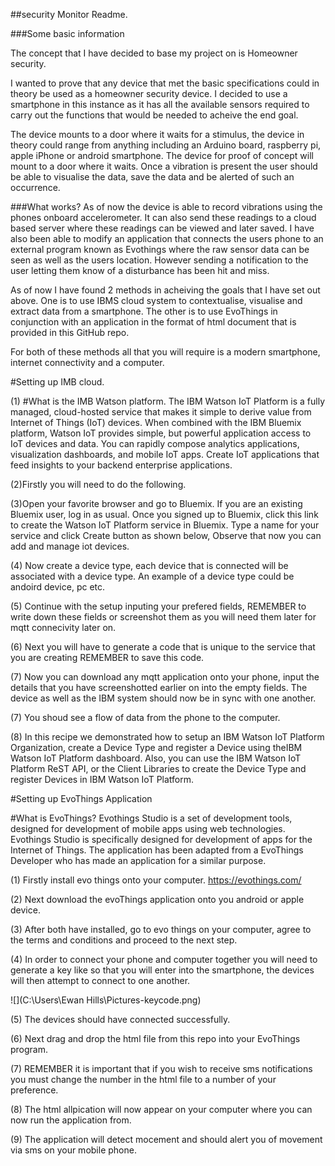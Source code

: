 ##security Monitor Readme.


###Some basic information 


The concept that I have decided to base my project on is Homeowner security.

I wanted to prove that any device that met the basic specifications could in theory be used as a homeowner security device. 
I decided to use a smartphone in this instance as it has all the available sensors required to carry out the functions that would be needed to acheive the end goal.

The device mounts to a door where it waits for a stimulus, the device in theory could range from anything including an Arduino board, raspberry pi, apple iPhone or android smartphone. The device for proof of concept will mount to a door where it waits. Once a vibration is present the user should be able to visualise the data, save the data and be alerted of such an occurrence. 

###What works?
As of now the device is able to record vibrations using the phones onboard accelerometer. It can also send these readings to a cloud based server where these readings can be viewed and later saved. 
I have also been able to modify an application that connects the users phone to an external program known as Evothings where the raw sensor data can be seen as well as the users location. However sending a notification to the user letting them know of a disturbance has been hit and miss.


As of now I have found 2 methods in acheiving the goals that I have set out above. One is to use IBMS cloud system to contextualise, visualise and extract data from a smartphone. The other is to use EvoThings in conjunction with an application in the format of html document that is provided in this GitHub repo.

For both of these methods all that you will require is a modern smartphone, internet connectivity and a computer.





#Setting up IMB cloud.

(1) #What is the IMB Watson platform.
The IBM Watson IoT Platform is a fully managed, cloud-hosted service that makes it simple to derive value from Internet of Things (IoT) devices. When combined with the IBM Bluemix platform, Watson IoT provides simple, but powerful application access to IoT devices and data. You can rapidly compose analytics applications, visualization dashboards, and mobile IoT apps. Create IoT applications that feed insights to your backend enterprise applications.


(2)Firstly you will need to do the following.

(3)Open your favorite browser and go to Bluemix. If you are an existing Bluemix user, log in as usual. Once you signed up to Bluemix, click this link to create the Watson IoT Platform service in Bluemix.
Type a name for your service and click Create button as shown below,
Observe that now you can add and manage iot devices.

(4) Now create a device type, each device that is connected will be associated with a device type. An example of a device type could be andoird device, pc etc.

(5) Continue with the setup inputing your prefered fields, REMEMBER to write down these fields or screenshot them as you will need them later for mqtt connecivity later on.

(6) Next you will have to generate a code that is unique to the service that you are creating REMEMBER to save this code. 

(7) Now you can download any mqtt application onto your phone, input the details that you have screenshotted earlier on into the empty fields. The device as well as the IBM system should now be in sync with one another.

(7) You shoud see a flow of data from the phone to the computer.

(8) In this recipe we demonstrated how to setup an IBM Watson IoT Platform Organization, create a Device Type and register a Device using theIBM Watson IoT Platform dashboard. Also, you can use the IBM Watson IoT Platform ReST API, or the Client Libraries to create the Device Type and register Devices in IBM Watson IoT Platform.

#Setting up EvoThings Application

#What is EvoThings?
Evothings Studio is a set of development tools, designed for development of mobile apps using web technologies. Evothings Studio is specifically designed for development of apps for the Internet of Things. The application has been adapted from a EvoThings Developer who has made an application for a similar purpose. 


(1) Firstly install evo things onto your computer.
https://evothings.com/

(2) Next download the evoThings application onto you android or apple device.

(3) After both have installed, go to evo things on your computer, agree to the terms and conditions and proceed to the next step.

(4) In order to connect your phone and computer together you will need to generate a key like so that you will enter into the smartphone,
the devices will then attempt to connect to one another.


![](C:\Users\Ewan Hills\Pictures-keycode.png)


(5) The devices should have connected successfully.

(6) Next drag and drop the html file from this repo into your EvoThings program.

(7) REMEMBER it is important that if you wish to receive sms notifications you must change the number in the html file to 
a number of your preference.

(8) The html allpication will now appear on your computer where you can now run the application from.

(9) The application will detect mocement and should alert you of movement via sms on your mobile phone.
